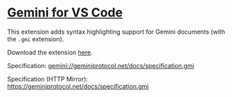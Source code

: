 # [Gemini for VS Code](https://marketplace.visualstudio.com/items?itemName=printfn.gemini-improved)

This extension adds syntax highlighting support for Gemini documents
(with the `.gmi` extension).

Download the extension [here](https://marketplace.visualstudio.com/items?itemName=printfn.gemini-improved).

Specification: <gemini://geminiprotocol.net/docs/specification.gmi>

Specification (HTTP Mirror): <https://geminiprotocol.net/docs/specification.gmi>
